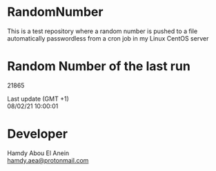 # RandomNumber    
This is a test repository where a random number is pushed to a file automatically passwordless from a cron job in my Linux CentOS server    
# Random Number of the last run   
21865
      
Last update (GMT +1)    
08/02/21 10:00:01
# Developer    
Hamdy Abou El Anein   
hamdy.aea@protonmail.com
